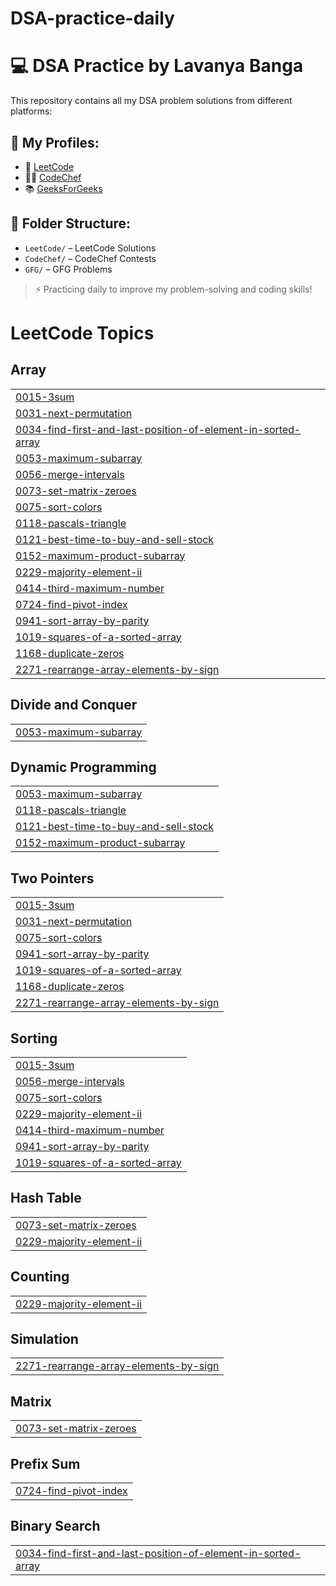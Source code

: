 # DSA-practice-daily
# 💻 DSA Practice by Lavanya Banga

This repository contains all my DSA problem solutions from different platforms:

## 🔗 My Profiles:

- 🌟 [LeetCode](https://leetcode.com/LavanyaBanga/)
- 👩‍💻 [CodeChef](https://www.codechef.com/lavanyabanga)
- 📚 [GeeksForGeeks](https://auth.geeksforgeeks.org/lavanyabwkd0/)

## 📂 Folder Structure:

- `LeetCode/` – LeetCode Solutions
- `CodeChef/` – CodeChef Contests
- `GFG/` – GFG Problems

> ⚡ Practicing daily to improve my problem-solving and coding skills!

<!---LeetCode Topics Start-->
# LeetCode Topics
## Array
|  |
| ------- |
| [0015-3sum](https://github.com/LavanyaBanga/DSA-practice-daily/tree/master/0015-3sum) |
| [0031-next-permutation](https://github.com/LavanyaBanga/DSA-practice-daily/tree/master/0031-next-permutation) |
| [0034-find-first-and-last-position-of-element-in-sorted-array](https://github.com/LavanyaBanga/DSA-practice-daily/tree/master/0034-find-first-and-last-position-of-element-in-sorted-array) |
| [0053-maximum-subarray](https://github.com/LavanyaBanga/DSA-practice-daily/tree/master/0053-maximum-subarray) |
| [0056-merge-intervals](https://github.com/LavanyaBanga/DSA-practice-daily/tree/master/0056-merge-intervals) |
| [0073-set-matrix-zeroes](https://github.com/LavanyaBanga/DSA-practice-daily/tree/master/0073-set-matrix-zeroes) |
| [0075-sort-colors](https://github.com/LavanyaBanga/DSA-practice-daily/tree/master/0075-sort-colors) |
| [0118-pascals-triangle](https://github.com/LavanyaBanga/DSA-practice-daily/tree/master/0118-pascals-triangle) |
| [0121-best-time-to-buy-and-sell-stock](https://github.com/LavanyaBanga/DSA-practice-daily/tree/master/0121-best-time-to-buy-and-sell-stock) |
| [0152-maximum-product-subarray](https://github.com/LavanyaBanga/DSA-practice-daily/tree/master/0152-maximum-product-subarray) |
| [0229-majority-element-ii](https://github.com/LavanyaBanga/DSA-practice-daily/tree/master/0229-majority-element-ii) |
| [0414-third-maximum-number](https://github.com/LavanyaBanga/DSA-practice-daily/tree/master/0414-third-maximum-number) |
| [0724-find-pivot-index](https://github.com/LavanyaBanga/DSA-practice-daily/tree/master/0724-find-pivot-index) |
| [0941-sort-array-by-parity](https://github.com/LavanyaBanga/DSA-practice-daily/tree/master/0941-sort-array-by-parity) |
| [1019-squares-of-a-sorted-array](https://github.com/LavanyaBanga/DSA-practice-daily/tree/master/1019-squares-of-a-sorted-array) |
| [1168-duplicate-zeros](https://github.com/LavanyaBanga/DSA-practice-daily/tree/master/1168-duplicate-zeros) |
| [2271-rearrange-array-elements-by-sign](https://github.com/LavanyaBanga/DSA-practice-daily/tree/master/2271-rearrange-array-elements-by-sign) |
## Divide and Conquer
|  |
| ------- |
| [0053-maximum-subarray](https://github.com/LavanyaBanga/DSA-practice-daily/tree/master/0053-maximum-subarray) |
## Dynamic Programming
|  |
| ------- |
| [0053-maximum-subarray](https://github.com/LavanyaBanga/DSA-practice-daily/tree/master/0053-maximum-subarray) |
| [0118-pascals-triangle](https://github.com/LavanyaBanga/DSA-practice-daily/tree/master/0118-pascals-triangle) |
| [0121-best-time-to-buy-and-sell-stock](https://github.com/LavanyaBanga/DSA-practice-daily/tree/master/0121-best-time-to-buy-and-sell-stock) |
| [0152-maximum-product-subarray](https://github.com/LavanyaBanga/DSA-practice-daily/tree/master/0152-maximum-product-subarray) |
## Two Pointers
|  |
| ------- |
| [0015-3sum](https://github.com/LavanyaBanga/DSA-practice-daily/tree/master/0015-3sum) |
| [0031-next-permutation](https://github.com/LavanyaBanga/DSA-practice-daily/tree/master/0031-next-permutation) |
| [0075-sort-colors](https://github.com/LavanyaBanga/DSA-practice-daily/tree/master/0075-sort-colors) |
| [0941-sort-array-by-parity](https://github.com/LavanyaBanga/DSA-practice-daily/tree/master/0941-sort-array-by-parity) |
| [1019-squares-of-a-sorted-array](https://github.com/LavanyaBanga/DSA-practice-daily/tree/master/1019-squares-of-a-sorted-array) |
| [1168-duplicate-zeros](https://github.com/LavanyaBanga/DSA-practice-daily/tree/master/1168-duplicate-zeros) |
| [2271-rearrange-array-elements-by-sign](https://github.com/LavanyaBanga/DSA-practice-daily/tree/master/2271-rearrange-array-elements-by-sign) |
## Sorting
|  |
| ------- |
| [0015-3sum](https://github.com/LavanyaBanga/DSA-practice-daily/tree/master/0015-3sum) |
| [0056-merge-intervals](https://github.com/LavanyaBanga/DSA-practice-daily/tree/master/0056-merge-intervals) |
| [0075-sort-colors](https://github.com/LavanyaBanga/DSA-practice-daily/tree/master/0075-sort-colors) |
| [0229-majority-element-ii](https://github.com/LavanyaBanga/DSA-practice-daily/tree/master/0229-majority-element-ii) |
| [0414-third-maximum-number](https://github.com/LavanyaBanga/DSA-practice-daily/tree/master/0414-third-maximum-number) |
| [0941-sort-array-by-parity](https://github.com/LavanyaBanga/DSA-practice-daily/tree/master/0941-sort-array-by-parity) |
| [1019-squares-of-a-sorted-array](https://github.com/LavanyaBanga/DSA-practice-daily/tree/master/1019-squares-of-a-sorted-array) |
## Hash Table
|  |
| ------- |
| [0073-set-matrix-zeroes](https://github.com/LavanyaBanga/DSA-practice-daily/tree/master/0073-set-matrix-zeroes) |
| [0229-majority-element-ii](https://github.com/LavanyaBanga/DSA-practice-daily/tree/master/0229-majority-element-ii) |
## Counting
|  |
| ------- |
| [0229-majority-element-ii](https://github.com/LavanyaBanga/DSA-practice-daily/tree/master/0229-majority-element-ii) |
## Simulation
|  |
| ------- |
| [2271-rearrange-array-elements-by-sign](https://github.com/LavanyaBanga/DSA-practice-daily/tree/master/2271-rearrange-array-elements-by-sign) |
## Matrix
|  |
| ------- |
| [0073-set-matrix-zeroes](https://github.com/LavanyaBanga/DSA-practice-daily/tree/master/0073-set-matrix-zeroes) |
## Prefix Sum
|  |
| ------- |
| [0724-find-pivot-index](https://github.com/LavanyaBanga/DSA-practice-daily/tree/master/0724-find-pivot-index) |
## Binary Search
|  |
| ------- |
| [0034-find-first-and-last-position-of-element-in-sorted-array](https://github.com/LavanyaBanga/DSA-practice-daily/tree/master/0034-find-first-and-last-position-of-element-in-sorted-array) |
<!---LeetCode Topics End-->